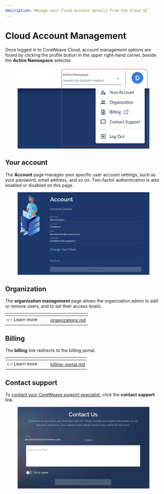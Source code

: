```yaml
---
description: Manage your Cloud account details from the Cloud UI
---
```


# Cloud Account Management

Once logged in to CoreWeave Cloud, account management options are found by clicking the profile button in the upper right-hand corner, beside the **Active Namespace** selector.

<figure><img src="../../.gitbook/assets/image (30).png" alt=""><figcaption></figcaption></figure>

## Your account

The **Account** page manages your specific user account settings, such as your password, email address, and so on. Two-factor authentication is also enabled or disabled on this page.

<figure><img src="../../.gitbook/assets/image (10).png" alt=""><figcaption></figcaption></figure>

## Organization

The **organization management** page allows the organization admin to add or remove users, and to set their access levels.

<table data-view="cards"><thead><tr><th></th><th data-hidden></th><th data-hidden></th><th data-hidden data-card-target data-type="content-ref"></th></tr></thead><tbody><tr><td><span data-gb-custom-inline data-tag="emoji" data-code="1f449">👉</span> Learn more</td><td></td><td></td><td><a href="organizations.md">organizations.md</a></td></tr></tbody></table>

## Billing

The **billing** link redirects to the billing portal.

<table data-view="cards"><thead><tr><th></th><th data-hidden></th><th data-hidden></th><th data-hidden data-card-target data-type="content-ref"></th></tr></thead><tbody><tr><td><span data-gb-custom-inline data-tag="emoji" data-code="1f449">👉</span> Learn more</td><td></td><td></td><td><a href="billing-portal.md">billing-portal.md</a></td></tr></tbody></table>

## Contact support

To [contact your CoreWeave support specialist](https://cloud.staging.coreweave.com/contact), click the **contact support** link.

<figure><img src="../../.gitbook/assets/image (21).png" alt=""><figcaption></figcaption></figure>

